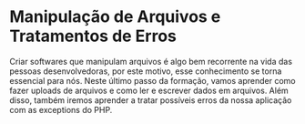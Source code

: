 # Manipulação de Arquivos e Tratamentos de Erros

Criar softwares que manipulam arquivos é algo bem recorrente na vida das pessoas desenvolvedoras, por este motivo, esse conhecimento se torna essencial para nós. Neste último passo da formação, vamos aprender como fazer uploads de arquivos e como ler e escrever dados em arquivos. Além disso, também iremos aprender a tratar possíveis erros da nossa aplicação com as exceptions do PHP.